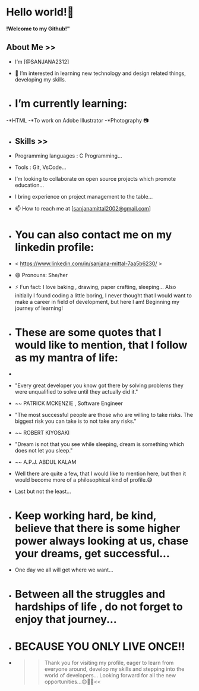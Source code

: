 # Hello world!👋
  
**!Welcome to my Github!"**
  
## About Me >>
- I’m [@SANJANA2312]
- 👀 I’m interested in learning new technology and design related things, developing my skills.
  
- # I’m currently learning:
-*HTML
-*To work on Adobe Illustrator
-*Photography 📷

- ## Skills  >>
- Programming languages : C Programming...
- Tools : Git, VsCode...
- I’m looking to collaborate on open source projects which promote education...
- I bring experience on project management to the table...
 
- 📫 How to reach me at [sanjanamittal2002@gmail.com]
  
- # You can also contact me on my linkedin profile:
- < https://www.linkedin.com/in/sanjana-mittal-7aa5b6230/ >
- 😄 Pronouns: She/her
- ⚡ Fun fact: I love baking , drawing, paper crafting, sleeping... Also initially I found coding a little boring, I never thought that I would want to make a career in field of development, but here I am! Beginning my journey of learning!

- # These are some quotes that I would like to mention, that I follow as my mantra of life:
- 
- "Every great developer you know got there by solving problems they were unqualified to solve until they actually did it."
- ~~ PATRICK MCKENZIE , Software Engineer

- "The most successful people are those who are willing to take risks. The biggest risk you can take is to not take any risks."
- ~~ ROBERT KIYOSAKI

- "Dream is not that you see while sleeping, dream is something which does not let you sleep."
- ~~ A.P.J. ABDUL KALAM

- Well there are quite a few, that I would like to mention here, but then it would become more of a philosophical kind of profile.😅

- Last but not the least...
- # Keep working hard, be kind, believe that there is some higher power always looking at us, chase your dreams, get successful...
- One day we all will get where we want...
- # Between all the struggles and hardships of life , do not forget to enjoy that journey...
- # BECAUSE YOU ONLY LIVE ONCE!!

- >>Thank you for visiting my profile, eager to learn from everyone around, develop my skills and stepping into the world of developers... Looking forward for all the new opportunities...😊👩‍💻<<

<!---
SANJANA2312/SANJANA2312 is a ✨ special ✨ repository because its `README.md` (this file) appears on your GitHub profile.
You can click the Preview link to take a look at your changes.
--->

